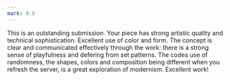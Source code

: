 ```yaml
---
mark: 9.5
---
```


This is an outstanding submission. Your piece has strong artistic quality and technical sophistication. Excellent use of color and form. The concept is clear and communicated effectively through the work: there is a strong sense of playfulness and defering from set patterns. The codes use of randomness, the shapes, colors and composition being different when you refresh the server, is a great exploration of modernism. Excellent work!

